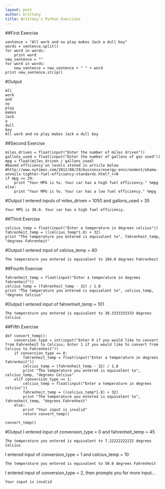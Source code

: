 ```yaml
---
layout: post
author: brittany
title: Brittany's Python Exercises
---
```


##First Exercise

```
sentence = "All work and no play makes Jack a dull boy"
words = sentence.split()
for word in words:
    print word
new_sentence = ""
for word in words:
    new_sentence = new_sentence + " " + word
print new_sentence.strip()
```

#Output

```
All
work
and
no
play
makes
Jack
a
dull
boy
All work and no play makes Jack a dull boy
```

##Second Exercise

```
miles_driven = float(input("Enter the number of miles driven"))
gallons_used = float(input("Enter the number of gallons of gas used"))
mpg = float(miles_driven / gallons_used)
#based efficiency on levels stated in article below
#http://www.nytimes.com/2012/08/29/business/energy-environment/obama-unveils-tighter-fuel-efficiency-standards.html?_r=0
if mpg >= 29:
    print "Your MPG is %s. Your car has a high fuel efficiency." %mpg
else:
    print "Your MPG is %s. Your car has a low fuel efficiency." %mpg
```

#Output
I entered inputs of miles_driven = 1050 and gallons_used = 35

```
Your MPG is 30.0. Your car has a high fuel efficiency.
```


##Third Exercise

```
celcius_temp = float(input("Enter a temperature in degrees celcius"))
fahrenheit_temp = ((celcius_temp*1.8) + 32)
print "The temperature you entered is equivalent to", fahrenheit_temp, "degrees Fahrenheit"
```

#Output
I entered input of celcius_temp = 40

```
The temperature you entered is equivalent to 104.0 degrees Fahrenheit
```

##Fourth Exercise
```
fahrenheit_temp = float(input("Enter a temperature in degrees fahrenheit"))
celcius_temp = (fahrenheit_temp - 32) / 1.8
print "The temperature you entered is equivalent to", celcius_temp, "degrees Celcius"
```

#Output
I entered input of fahrenheit_temp = 101

```
The temperature you entered is equivalent to 38.3333333333 degrees Celcius
```


##Fifth Exercise

```
def convert_temp():
    conversion_type = int(input("Enter 0 if you would like to convert from Fahrenheit to Celcius; Enter 1 if you would like to convert from Celcius to Fahrenheit"))
    if conversion_type == 0:
        fahrenheit_temp = float(input("Enter a temperature in degrees fahrenheit"))
        celcius_temp = (fahrenheit_temp - 32) / 1.8
        print "The temperature you entered is equivalent to", celcius_temp, "degrees Celcius"
    elif conversion_type == 1:
        celcius_temp = float(input("Enter a temperature in degrees celcius"))
        fahrenheit_temp = ((celcius_temp*1.8) + 32)
        print "The temperature you entered is equivalent to", fahrenheit_temp, "degrees Fahrenheit"
    else:
        print "Your input is invalid"
        return convert_temp()
    
convert_temp()
```

#Output
I entered input of conversion_type = 0 and fahrenheit_temp = 45

```
The temperature you entered is equivalent to 7.22222222222 degrees Celcius
```

I entered input of conversion_type = 1 and celcius_temp = 10

```
The temperature you entered is equivalent to 50.0 degrees Fahrenheit
```

I entered input of conversion_type = 2, then prompts you for more input...

```
Your input is invalid
```
